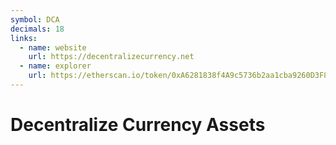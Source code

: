 ```yaml
---
symbol: DCA
decimals: 18
links:
  - name: website
    url: https://decentralizecurrency.net
  - name: explorer
    url: https://etherscan.io/token/0xA6281838f4A9c5736b2aa1cba9260D3F879623cA
---
```


# Decentralize Currency Assets
